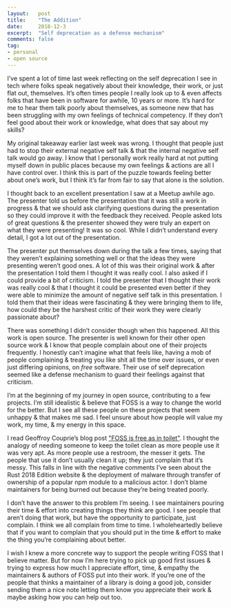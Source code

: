 ```yaml
---
layout:   post
title:    "The Addition"
date:     2018-12-3
excerpt:  "Self deprecation as a defense mechanism"
comments: false
tag:
- personal
- open source
---
```


I’ve spent a lot of time last week reflecting on the self deprecation I see in tech where folks speak negatively about their knowledge, their work, or just flat out, themselves. It’s often times people I really look up to & even affects folks that have been in software for awhile, 10 years or more. It’s hard for me to hear them talk poorly about themselves, as someone new that has been struggling with my own feelings of technical competency. If they don’t feel good about their work or knowledge, what does that say about my skills?

My original takeaway earlier last week was wrong. I thought that people just had to stop their external negative self talk & that the internal negative self talk would go away. I know that I personally work really hard at not putting myself down in public places because my own feelings & actions are all I have control over. I think this is part of the puzzle towards feeling better about one’s work, but I think it’s far from fair to say that alone is the solution.

I thought back to an excellent presentation I saw at a Meetup awhile ago. The presenter told us before the presentation that it was still a work in progress & that we should ask clarifying questions during the presentation so they could improve it with the feedback they received. People asked lots of great questions & the presenter showed they were truly an expert on what they were presenting! It was so cool. While I didn’t understand every detail, I got a lot out of the presentation. 

The presenter put themselves down during the talk a few times, saying that they weren’t explaining something well or that the ideas they were presenting weren’t good ones. A lot of this was their original work & after the presentation I told them I thought it was really cool. I also asked if I could provide a bit of criticism. I told the presenter that I thought their work was really cool & that I thought it could be presented even better if they were able to minimize the amount of negative self talk in this presentation. I told them that their ideas were fascinating & they were bringing them to life, how could they be the harshest critic of their work they were clearly passionate about?

There was something I didn’t consider though when this happened. All this work is open source. The presenter is well known for their other open source work & I know that people complain about one of their projects frequently. I honestly can’t imagine what that feels like, having a mob of people complaining & treating you like shit all the time over issues, or even just differing opinions, on *free* software. Their use of self deprecation seemed like a defense mechanism to guard their feelings against that criticism.

I’m at the beginning of my journey in open source, contributing to a few projects. I’m still idealistic & believe that FOSS is a way to change the world for the better. But I see all these people on these projects that seem unhappy & that makes me sad. I feel unsure about how people will value my work, my time, & my energy in this space.

I read Geoffroy Couprie’s blog post ["FOSS is free as in toilet"](http://unhandledexpression.com/general/2018/11/27/foss-is-free-as-in-toilet.html). I thought the analogy of needing someone to keep the toilet clean as more people use it was very apt. As more people use a restroom, the messer it gets. The people that use it don’t usually clean it up; they just complain that it’s messy. This falls in line with the negative comments I’ve seen about the Rust 2018 Edition website & the deployment of malware through transfer of ownership of a popular npm module to a malicious actor. I don’t blame maintainers for being burned out because they’re being treated poorly.

I don’t have the answer to this problem I’m seeing. I see maintainers pouring their time & effort into creating things they think are good. I see people that aren’t doing that work, but have the opportunity to participate, just complain. I think we all complain from time to time. I wholeheartedly believe that if you want to complain that you should put in the time & effort to make the thing you’re complaining about better.

I wish I knew a more concrete way to support the people writing FOSS that I believe matter. But for now I’m here trying to pick up good first issues & trying to express how much I appreciate effort, time, & empathy the maintainers & authors of FOSS put into their work. If you’re one of the people that thinks a maintainer of a library is doing a good job, consider sending them a nice note letting them know you appreciate their work & maybe asking how you can help out too.
